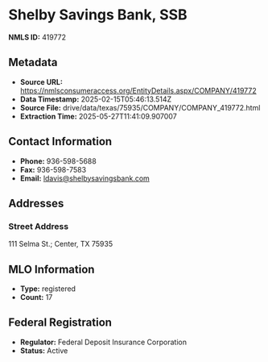 # Shelby Savings Bank, SSB

**NMLS ID:** 419772

## Metadata
- **Source URL:** https://nmlsconsumeraccess.org/EntityDetails.aspx/COMPANY/419772
- **Data Timestamp:** 2025-02-15T05:46:13.514Z
- **Source File:** drive/data/texas/75935/COMPANY/COMPANY_419772.html
- **Extraction Time:** 2025-05-27T11:41:09.907007

## Contact Information
- **Phone:** 936-598-5688
- **Fax:** 936-598-7583
- **Email:** ldavis@shelbysavingsbank.com

## Addresses
### Street Address
111 Selma St.; Center, TX 75935

## MLO Information
- **Type:** registered
- **Count:** 17

## Federal Registration
- **Regulator:** Federal Deposit Insurance Corporation
- **Status:** Active

